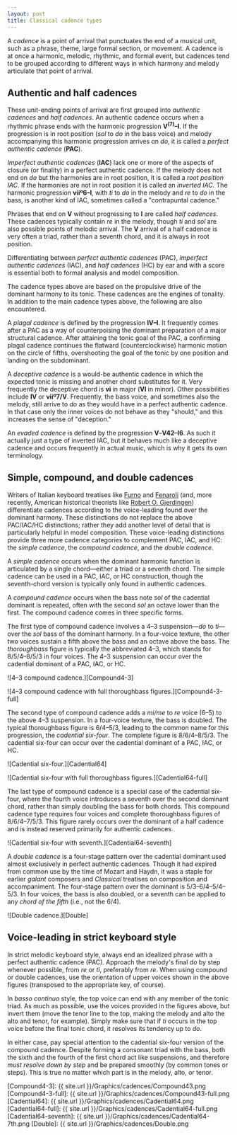 ```yaml
---
layout: post
title: Classical cadence types
---
```


A *cadence* is a point of arrival that punctuates the end of a musical unit, such as a phrase, theme, large formal section, or movement. A cadence is at once a harmonic, melodic, rhythmic, and formal event, but cadences tend to be grouped according to different ways in which harmony and melody articulate that point of arrival.

## Authentic and half cadences

These unit-ending points of arrival are first grouped into *authentic cadences* and *half cadences*. An authentic cadence occurs when a rhythmic phrase ends with the harmonic progression **V<sup>(7)</sup>–I**. If the progression is in root position (*sol* to *do* in the bass voice) and melody accompanying this harmonic progression arrives on *do*, it is called a *perfect authentic cadence* (**PAC**).

*Imperfect authentic cadences* (**IAC**) lack one or more of the aspects of closure (or finality) in a perfect authentic cadence. If the melody does not end on *do* but the harmonies are in root position, it is called a *root position IAC*. If the harmonies are not in root position it is called an *inverted IAC*. The harmonic progression **viiº</sub>6</sub>–I**, with *ti* to *do* in the melody and *re* to *do* in the bass, is another kind of IAC, sometimes called a "contrapuntal cadence."

Phrases that end on **V** without progressing to **I** are called *half cadences*. These cadences typically contain *re* in the melody, though *ti* and *sol* are also possible points of melodic arrival. The **V** arrival of a half cadence is very often a triad, rather than a seventh chord, and it is always in root position.

Differentiating between *perfect authentic cadences* (PAC), *imperfect authentic cadences* (IAC), and *half cadences* (HC) by ear and with a score is essential both to formal analysis and model composition.

The cadence types above are based on the propulsive drive of the dominant harmony to its tonic. These cadences are the engines of tonality. In addition to the main cadence types above, the following are also encountered. 

A *plagal cadence* is defined by the progression **IV–I**. It frequently comes after a PAC as a way of counterpoising the dominant preparation of a major structural cadence. After attaining the tonic goal of the PAC, a confirming plagal cadence continues the flatward (counterclockwise) harmonic motion on the circle of fifths, overshooting the goal of the tonic by one position and landing on the subdominant.

A *deceptive cadence* is a would-be authentic cadence in which the expected tonic is missing and another chord substitutes for it. Very frequently the deceptive chord is **vi** in major (**VI** in minor). Other possibilities include **IV** or **viiº7/V**. Frequently, the bass voice, and sometimes also the melody, still arrive to *do* as they would have in a perfect authentic cadence. In that case only the inner voices do not behave as they "should," and this increases the sense of "deception."

An *evaded cadence* is defined by the progression **V**–**V</sup>4</sup></sub>2</sub>–I</sub>6</sub>**. As such it actually just a type of inverted IAC, but it behaves much like a deceptive cadence and occurs frequently in actual music, which is why it gets its own terminology.

## Simple, compound, and double cadences

Writers of Italian keyboard treatises like [Furno][Furno] and [Fenaroli][Fenaroli] (and, more recently, American historical theorists like [Robert O. Gjerdingen][Gjerdingen]) differentiate cadences according to the voice-leading found over the dominant harmony. These distinctions do not replace the above PAC/IAC/HC distinctions; rather they add another level of detail that is particularly helpful in model composition. These voice-leading distinctions provide three more cadence categories to complement PAC, IAC, and HC: the *simple cadence*, the *compound cadence*, and the *double cadence*.

A *simple cadence* occurs when the dominant harmonic function is articulated by a single chord—either a triad or a seventh chord. The simple cadence can be used in a PAC, IAC, or HC construction, though the seventh-chord version is typically only found in authentic cadences.

A *compound cadence* occurs when the bass note *sol* of the cadential dominant is repeated, often with the second *sol* an octave lower than the first. The compound cadence comes in three specific forms.

The first type of compound cadence involves a 4–3 suspension—*do* to *ti*—over the *sol* bass of the dominant harmony. In a four-voice texture, the other two voices sustain a fifth above the bass and an octave above the bass. The *thoroughbass* figure is typically the abbreviated 4–3, which stands for 8/5/4–8/5/3 in four voices. The 4–3 suspension can occur over the cadential dominant of a PAC, IAC, or HC.

![4–3 compound cadence.][Compound4-3]

![4–3 compound cadence with full thoroughbass figures.][Compound4-3-full]

The second type of compound cadence adds a *mi/me* to *re* voice (6–5) to the above 4–3 suspension. In a four-voice texture, the bass is doubled. The typical thoroughbass figure is 6/4–5/3, leading to the common name for this progression, the *cadential six-four*. The complete figure is 8/6/4–8/5/3.  The cadential six-four can occur over the cadential dominant of a PAC, IAC, or HC.

![Cadential six-four.][Cadential64]

![Cadential six-four with full thoroughbass figures.][Cadential64-full]

The last type of compound cadence is a special case of the cadential six-four, where the fourth voice introduces a seventh over the second dominant chord, rather than simply doubling the bass for both chords. This compound cadence type requires four voices and complete thoroughbass figures of 8/6/4–7/5/3. This figure rarely occurs over the dominant of a half cadence and is instead reserved primarily for authentic cadences.

![Cadential six-four with seventh.][Cadential64-seventh]

A *double cadence* is a four-stage pattern over the cadential dominant used almost exclusively in perfect authentic cadences. Though it had expired from common use by the time of Mozart and Haydn, it was a staple for earlier *galant* composers and *Classical* treatises on composition and accompaniment. The four-stage pattern over the dominant is 5/3–6/4–5/4–5/3. In four voices, the bass is also doubled, or a seventh can be applied to any *chord of the fifth* (i.e., not the 6/4).

![Double cadence.][Double]

## Voice-leading in strict keyboard style

In strict melodic keyboard style, always end an idealized phrase with a perfect authentic cadence (PAC). Approach the melody's final *do* by step whenever possible, from *re* or *ti*, preferably from *re*. When using compound or double cadences, use the orientation of upper voices shown in the above figures (transposed to the appropriate key, of course).

In *basso continuo* style, the top voice can end with any member of the tonic triad. As much as possible, use the voices provided in the figures above, but invert them (move the tenor line to the top, making the melody and alto the alto and tenor, for example). Simply make sure that if *ti* occurs in the top voice before the final tonic chord, it resolves its tendency up to *do*.

In either case, pay special attention to the cadential six-four version of the compound cadence. Despite forming a consonant triad with the bass, both the sixth and the fourth of the first chord act like suspensions, and therefore *must resolve down by step* and be prepared smoothly (by common tones or steps). This is true no matter which part is in the melody, alto, or tenor.





[Furno]: http://faculty-web.at.northwestern.edu/music/gjerdingen/partimenti/collections/Furno/regoleP5.htm
[Fenaroli]: http://faculty-web.at.northwestern.edu/music/gjerdingen/partimenti/collections/Fenaroli/Regole/regoleP3.htm
[Gjerdingen]: http://faculty-web.at.northwestern.edu/music/gjerdingen/index.htm
[Compound4-3]: {{ site.url }}/Graphics/cadences/Compound43.png
[Compound4-3-full]: {{ site.url }}/Graphics/cadences/Compound43-full.png
[Cadential64]: {{ site.url }}/Graphics/cadences/Cadential64.png
[Cadential64-full]: {{ site.url }}/Graphics/cadences/Cadential64-full.png
[Cadential64-seventh]: {{ site.url }}/Graphics/cadences/Cadential64-7th.png
[Double]: {{ site.url }}/Graphics/cadences/Double.png
